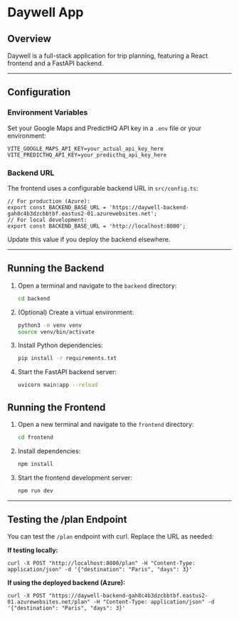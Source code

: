 
# Daywell App

## Overview
Daywell is a full-stack application for trip planning, featuring a React frontend and a FastAPI backend.

---

## Configuration

### Environment Variables
Set your Google Maps and PredictHQ API key in a `.env` file or your environment:
```
VITE_GOOGLE_MAPS_API_KEY=your_actual_api_key_here
VITE_PREDICTHQ_API_KEY=your_predicthq_api_key_here
```

### Backend URL
The frontend uses a configurable backend URL in `src/config.ts`:
```
// For production (Azure):
export const BACKEND_BASE_URL = 'https://daywell-backend-gah8c4b3dzcbbtbf.eastus2-01.azurewebsites.net';
// For local development:
export const BACKEND_BASE_URL = 'http://localhost:8000';
```
Update this value if you deploy the backend elsewhere. 

---

## Running the Backend
1. Open a terminal and navigate to the `backend` directory:
   ```sh
   cd backend
   ```
2. (Optional) Create a virtual environment:
   ```sh
   python3 -m venv venv
   source venv/bin/activate
   ```
3. Install Python dependencies:
   ```sh
   pip install -r requirements.txt
   ```
4. Start the FastAPI backend server:
   ```sh
   uvicorn main:app --reload
   ```

## Running the Frontend
1. Open a new terminal and navigate to the `frontend` directory:
   ```sh
   cd frontend
   ```
2. Install dependencies:
   ```sh
   npm install
   ```
3. Start the frontend development server:
   ```sh
   npm run dev
   ```

---

## Testing the /plan Endpoint

You can test the `/plan` endpoint with curl. Replace the URL as needed:

**If testing locally:**
```
curl -X POST "http://localhost:8000/plan" -H "Content-Type: application/json" -d '{"destination": "Paris", "days": 3}'
```

**If using the deployed backend (Azure):**
```
curl -X POST "https://daywell-backend-gah8c4b3dzcbbtbf.eastus2-01.azurewebsites.net/plan" -H "Content-Type: application/json" -d '{"destination": "Paris", "days": 3}'
```